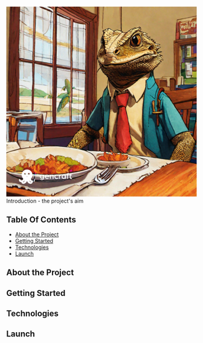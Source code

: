 <!-- Project logo -->
![what's for mealtime?](/documentation/assets/whats_for_mealtime.png)
Introduction - the project's aim

<!-- Shields --> 
<!-- Table Of Contents -->
## Table Of Contents
* [About the Project](#about-the-project)
* [Getting Started](#getting-started)
* [Technologies](#technologies)
* [Launch](#launch)


<!-- About the Project --> 
## About the Project

<!-- Getting Started -->
## Getting Started

<!-- Technologies -->
## Technologies

<!-- Launch-->
## Launch